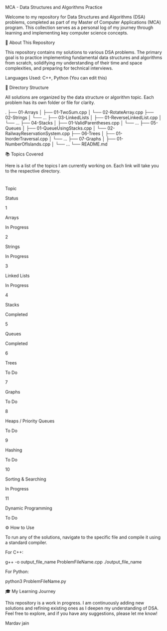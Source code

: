 MCA - Data Structures and Algorithms Practice

Welcome to my repository for Data Structures and Algorithms (DSA) problems, completed as part of my Master of Computer Applications (MCA) program. This collection serves as a personal log of my journey through learning and implementing key computer science concepts.

📖 About This Repository

This repository contains my solutions to various DSA problems. The primary goal is to practice implementing fundamental data structures and algorithms from scratch, solidifying my understanding of their time and space complexities, and preparing for technical interviews.

Languages Used: C++, Python (You can edit this)

📂 Directory Structure

All solutions are organized by the data structure or algorithm topic. Each problem has its own folder or file for clarity.

. ├── 01-Arrays │   ├── 01-TwoSum.cpp │   └── 02-RotateArray.cpp ├── 02-Strings │   └── ... ├── 03-LinkedLists │   ├── 01-ReverseLinkedList.cpp │   └── ... ├── 04-Stacks │   ├── 01-ValidParentheses.cpp │   └── ... ├── 05-Queues │   ├── 01-QueueUsingStacks.cpp │   └── 02-RailwayReservationSystem.cpp ├── 06-Trees │   ├── 01-InorderTraversal.cpp │   └── ... ├── 07-Graphs │   ├── 01-NumberOfIslands.cpp │   └── ... └── README.md 

📚 Topics Covered

Here is a list of the topics I am currently working on. Each link will take you to the respective directory.

#

Topic

Status

1

Arrays

In Progress

2

Strings

In Progress

3

Linked Lists

In Progress

4

Stacks

Completed

5

Queues

Completed

6

Trees

To Do

7

Graphs

To Do

8

Heaps / Priority Queues

To Do

9

Hashing

To Do

10

Sorting & Searching

In Progress

11

Dynamic Programming

To Do

⚙️ How to Use

To run any of the solutions, navigate to the specific file and compile it using a standard compiler.

For C++:

g++ -o output_file_name ProblemFileName.cpp ./output_file_name 

For Python:

python3 ProblemFileName.py 

🎓 My Learning Journey

This repository is a work in progress. I am continuously adding new solutions and refining existing ones as I deepen my understanding of DSA. Feel free to explore, and if you have any suggestions, please let me know!

Mardav jain
